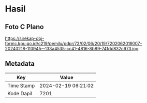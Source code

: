 # Hasil

## Foto C Plano

https://sirekap-obj-formc.kpu.go.id/c219/pemilu/pdpr/72/02/06/20/19/7202062019007-20240218-110945--133a4535-cc41-4816-8b89-741dd832c973.jpg


## Metadata

| Key        | Value               |
| ---------- | ------------------- |
| Time Stamp | 2024-02-19 06:21:02 |
| Kode Dapil | 7201                |



